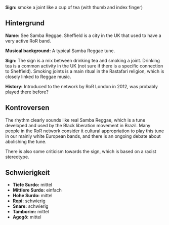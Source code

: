 **Sign:** smoke a joint like a cup of tea (with thumb and index finger)

## Hintergrund

**Name:** See Samba Reggae. Sheffield is a city in the UK that used to have a
very active RoR band.

**Musical background:** A typical Samba Reggae tune.

**Sign:** The sign is a mix between drinking tea and smoking a joint. Drinking
tea is a common activity in the UK (not sure if there is a specific connection
to Sheffield). Smoking joints is a main ritual in the Rastafari religion, which
is closely linked to Reggae music.

**History:** Introduced to the network by RoR London in 2012, was probably
played there before?

## Kontroversen

The rhythm clearly sounds like real Samba Reggae, which is a tune developed and
used by the Black liberation movement in Brazil. Many people in the RoR network
consider it cultural appropriation to play this tune in our mainly white
European bands, and there is an ongoing debate about abolishing the tune.

There is also some criticism towards the sign, which is based on a racist
stereotype.

## Schwierigkeit

* **Tiefe Surdo:** mittel
* **Mittlere Surdo:** einfach
* **Hohe Surdo:** mittel
* **Repi:** schwierig
* **Snare:** schwierig
* **Tamborim:** mittel
* **Agogô:** mittel
